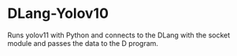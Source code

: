 # DLang-Yolov10
Runs yolov11 with Python and connects to the DLang with the socket module and passes the data to the D program.
